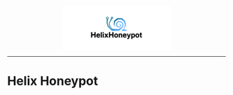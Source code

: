 <p align="center"> 
  <img src="images/cover.png" width="250" title="paladin" align="center">
</p>

---
# Helix Honeypot